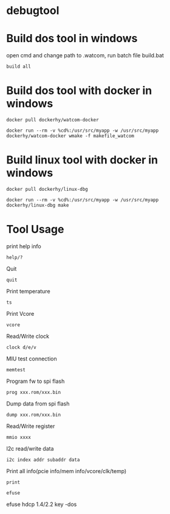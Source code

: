 # debugtool

# Build dos tool in windows
open cmd and change path to .watcom, run batch file build.bat
````
build all
````
# Build dos tool with docker in windows
````
docker pull dockerhy/watcom-docker
````
````
docker run --rm -v %cd%:/usr/src/myapp -w /usr/src/myapp dockerhy/watcom-docker wmake -f makefile_watcom
````
# Build linux tool with docker in windows
 ````
docker pull dockerhy/linux-dbg
````
````
docker run --rm -v %cd%:/usr/src/myapp -w /usr/src/myapp dockerhy/linux-dbg make
````

# Tool Usage
print help info
````
help/?
````

Quit
````
quit
````

Print temperature
````
ts
````

Print Vcore
````
vcore
````

Read/Write clock
````
clock d/e/v
````

MIU test connection
````
memtest
````

Program fw to spi flash
````
prog xxx.rom/xxx.bin
````

Dump data from spi flash
````
dump xxx.rom/xxx.bin
````

Read/Write register
````
mmio xxxx
````

I2c read/write data
````
i2c index addr subaddr data
````

Print all info(pcie info/mem info/vcore/clk/temp)
````
print

efuse 
````
efuse hdcp 1.4/2.2 key -dos
